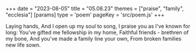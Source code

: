 +++
date = "2023-08-05"
title = "05.08.23"
themes = ["praise", "family", "ecclesia"]
[params]
  type = 'poem'
  pageKey = 'src/poem.js'
+++

Laying hands,
And I open up my soul to song,
I praise you as I've known for long:
You've gifted me fellowship in my home,
Faithful friends - brethren of my bone,
And you've made a family line your own,
From broken families new life sown.
